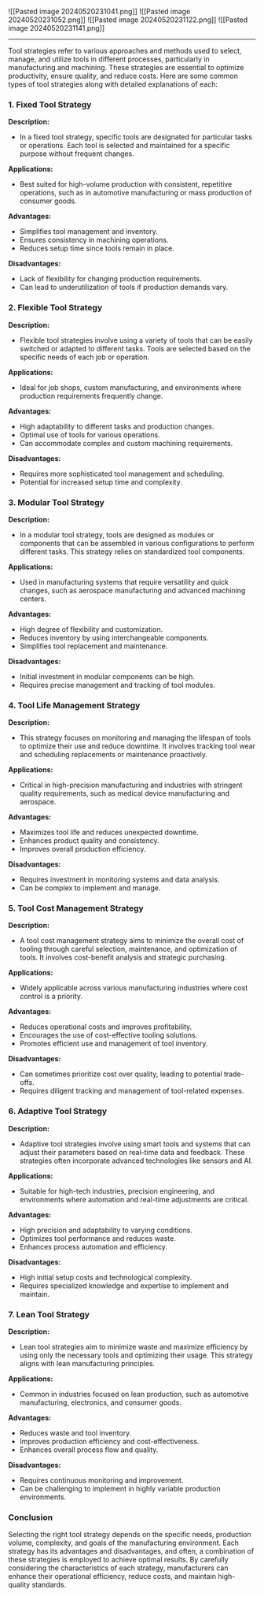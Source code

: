 
![[Pasted image 20240520231041.png]]
![[Pasted image 20240520231052.png]]
![[Pasted image 20240520231122.png]]
![[Pasted image 20240520231141.png]]

---------------
Tool strategies refer to various approaches and methods used to select, manage, and utilize tools in different processes, particularly in manufacturing and machining. These strategies are essential to optimize productivity, ensure quality, and reduce costs. Here are some common types of tool strategies along with detailed explanations of each:

### 1. **Fixed Tool Strategy**
**Description:**
- In a fixed tool strategy, specific tools are designated for particular tasks or operations. Each tool is selected and maintained for a specific purpose without frequent changes.

**Applications:**
- Best suited for high-volume production with consistent, repetitive operations, such as in automotive manufacturing or mass production of consumer goods.

**Advantages:**
- Simplifies tool management and inventory.
- Ensures consistency in machining operations.
- Reduces setup time since tools remain in place.

**Disadvantages:**
- Lack of flexibility for changing production requirements.
- Can lead to underutilization of tools if production demands vary.

### 2. **Flexible Tool Strategy**
**Description:**
- Flexible tool strategies involve using a variety of tools that can be easily switched or adapted to different tasks. Tools are selected based on the specific needs of each job or operation.

**Applications:**
- Ideal for job shops, custom manufacturing, and environments where production requirements frequently change.

**Advantages:**
- High adaptability to different tasks and production changes.
- Optimal use of tools for various operations.
- Can accommodate complex and custom machining requirements.

**Disadvantages:**
- Requires more sophisticated tool management and scheduling.
- Potential for increased setup time and complexity.

### 3. **Modular Tool Strategy**
**Description:**
- In a modular tool strategy, tools are designed as modules or components that can be assembled in various configurations to perform different tasks. This strategy relies on standardized tool components.

**Applications:**
- Used in manufacturing systems that require versatility and quick changes, such as aerospace manufacturing and advanced machining centers.

**Advantages:**
- High degree of flexibility and customization.
- Reduces inventory by using interchangeable components.
- Simplifies tool replacement and maintenance.

**Disadvantages:**
- Initial investment in modular components can be high.
- Requires precise management and tracking of tool modules.

### 4. **Tool Life Management Strategy**
**Description:**
- This strategy focuses on monitoring and managing the lifespan of tools to optimize their use and reduce downtime. It involves tracking tool wear and scheduling replacements or maintenance proactively.

**Applications:**
- Critical in high-precision manufacturing and industries with stringent quality requirements, such as medical device manufacturing and aerospace.

**Advantages:**
- Maximizes tool life and reduces unexpected downtime.
- Enhances product quality and consistency.
- Improves overall production efficiency.

**Disadvantages:**
- Requires investment in monitoring systems and data analysis.
- Can be complex to implement and manage.

### 5. **Tool Cost Management Strategy**
**Description:**
- A tool cost management strategy aims to minimize the overall cost of tooling through careful selection, maintenance, and optimization of tools. It involves cost-benefit analysis and strategic purchasing.

**Applications:**
- Widely applicable across various manufacturing industries where cost control is a priority.

**Advantages:**
- Reduces operational costs and improves profitability.
- Encourages the use of cost-effective tooling solutions.
- Promotes efficient use and management of tool inventory.

**Disadvantages:**
- Can sometimes prioritize cost over quality, leading to potential trade-offs.
- Requires diligent tracking and management of tool-related expenses.

### 6. **Adaptive Tool Strategy**
**Description:**
- Adaptive tool strategies involve using smart tools and systems that can adjust their parameters based on real-time data and feedback. These strategies often incorporate advanced technologies like sensors and AI.

**Applications:**
- Suitable for high-tech industries, precision engineering, and environments where automation and real-time adjustments are critical.

**Advantages:**
- High precision and adaptability to varying conditions.
- Optimizes tool performance and reduces waste.
- Enhances process automation and efficiency.

**Disadvantages:**
- High initial setup costs and technological complexity.
- Requires specialized knowledge and expertise to implement and maintain.

### 7. **Lean Tool Strategy**
**Description:**
- Lean tool strategies aim to minimize waste and maximize efficiency by using only the necessary tools and optimizing their usage. This strategy aligns with lean manufacturing principles.

**Applications:**
- Common in industries focused on lean production, such as automotive manufacturing, electronics, and consumer goods.

**Advantages:**
- Reduces waste and tool inventory.
- Improves production efficiency and cost-effectiveness.
- Enhances overall process flow and quality.

**Disadvantages:**
- Requires continuous monitoring and improvement.
- Can be challenging to implement in highly variable production environments.

### Conclusion

Selecting the right tool strategy depends on the specific needs, production volume, complexity, and goals of the manufacturing environment. Each strategy has its advantages and disadvantages, and often, a combination of these strategies is employed to achieve optimal results. By carefully considering the characteristics of each strategy, manufacturers can enhance their operational efficiency, reduce costs, and maintain high-quality standards.